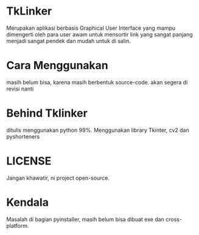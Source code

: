# TkLinker
Merupakan aplikasi berbasis Graphical User Interface yang mampu dimengerti oleh para user awam untuk mensortir link yang sangat panjang menjadi sangat pendek dan mudah untuk di salin. 

# Cara Menggunakan
masih belum bisa, karena masih berbentuk source-code. akan segera di revisi nanti 

# Behind Tklinker
ditulis menggunakan python 99%. Menggunakan library Tkinter, cv2 dan pyshorteners

# LICENSE
Jangan khawatir, ni project open-source.

# Kendala 
Masalah di bagian pyinstaller, masih belum bisa dibuat exe dan cross-platform.

